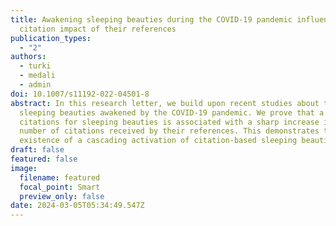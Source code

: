 ```yaml
---
title: Awakening sleeping beauties during the COVID-19 pandemic influences the
  citation impact of their references
publication_types:
  - "2"
authors:
  - turki
  - medali
  - admin
doi: 10.1007/s11192-022-04501-8
abstract: In this research letter, we build upon recent studies about the
  sleeping beauties awakened by the COVID-19 pandemic. We prove that a peak of
  citations for sleeping beauties is associated with a sharp increase in the
  number of citations received by their references. This demonstrates the
  existence of a cascading activation of citation-based sleeping beauties.
draft: false
featured: false
image:
  filename: featured
  focal_point: Smart
  preview_only: false
date: 2024-03-05T05:34:49.547Z
---
```

